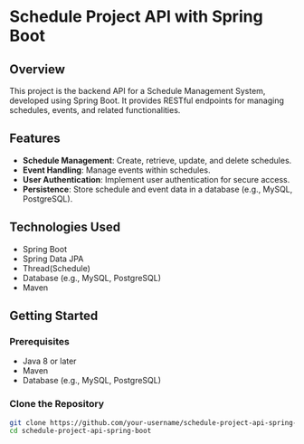 # Schedule Project API with Spring Boot

## Overview

This project is the backend API for a Schedule Management System, developed using Spring Boot. It provides RESTful endpoints for managing schedules, events, and related functionalities.

## Features

- **Schedule Management**: Create, retrieve, update, and delete schedules.
- **Event Handling**: Manage events within schedules.
- **User Authentication**: Implement user authentication for secure access.
- **Persistence**: Store schedule and event data in a database (e.g., MySQL, PostgreSQL).

## Technologies Used

- Spring Boot
- Spring Data JPA
- Thread(Schedule)
- Database (e.g., MySQL, PostgreSQL)
- Maven

## Getting Started

### Prerequisites

- Java 8 or later
- Maven
- Database (e.g., MySQL, PostgreSQL)

### Clone the Repository

```bash
git clone https://github.com/your-username/schedule-project-api-spring-boot.git
cd schedule-project-api-spring-boot
